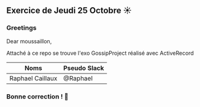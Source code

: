 ## Exercice de Jeudi 25 Octobre :sunny: 
### Greetings
<p>Dear moussaillon,</p>
<p>Attaché à ce repo se trouve l'exo GossipProject réalisé avec ActiveRecord</strong></p>

Noms | Pseudo Slack
------------ | -------------
Raphael Caillaux| @Raphael

### Bonne correction ! :poop:
